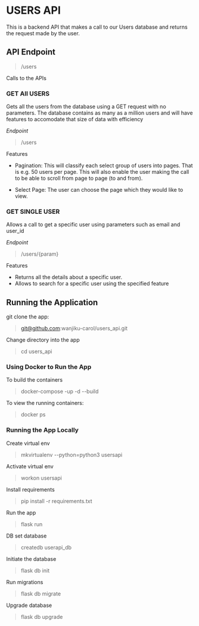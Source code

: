 # USERS API
This is a backend API that makes a call to our Users database and returns the request made by the user.

## API Endpoint
> /users

Calls to the APIs

### GET All USERS
Gets all the users from the database using a GET request with no parameters. The database contains as many as a million users and will have features to accomodate that size of data with efficiency

*Endpoint*
> /users

Features
- Pagination: This will classify each select group of users into pages. That is e.g. 50 users per page. This will also enable the user making the call to be able to scroll from page to page (to and from).

- Select Page: The user can choose the page which they would like to view.

### GET SINGLE USER
Allows a call to get a specific user using parameters such as email and user_id

*Endpoint*
> /users/{param}

Features
- Returns all the details about a specific user.
- Allows to search for a specific user using the specified feature

## Running the Application
git clone the app:
> git@github.com:wanjiku-carol/users_api.git

Change directory into the app
> cd users_api

### Using Docker to Run the App

To build the containers

> docker-compose -up -d --build

To view the running containers:

> docker ps

### Running the App Locally
Create virtual env
> mkvirtualenv --python=python3 usersapi

Activate virtual env
> workon usersapi

Install requirements
> pip install -r requirements.txt

Run the app
> flask run

DB set database
> createdb userapi_db

Initiate the database
> flask db init

Run migrations
> flask db migrate

Upgrade database
> flask db upgrade
